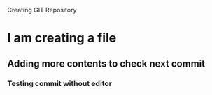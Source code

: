 Creating GIT Repository

# I am creating a file

## Adding more contents to check next commit

### Testing commit without editor

